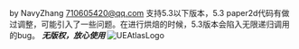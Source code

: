 by NavyZhang 710605420@qq.com
支持5.3以下版本，5.3 paper2d代码有做过调整，可能引入了一些问题。在进行烘焙的时候，5.3版本会陷入无限递归调用的bug。
***无版权，放心使用***
![UEAtlasLogo](https://github.com/hanbim520/UnrealAtlas/assets/7490792/0ca0b361-fbe8-4924-85fe-8e8634696c8f)
